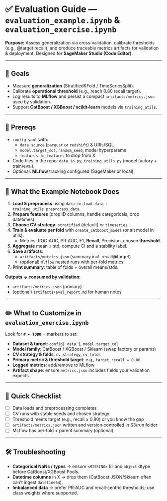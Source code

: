 
# ✅ Evaluation Guide — `evaluation_example.ipynb` & `evaluation_exercise.ipynb`

**Purpose:** Assess generalization via cross‑validation, calibrate thresholds (e.g., @target recall), and produce traceable metrics artifacts for validation & deployment. Designed for **SageMaker Studio (Code Editor)**.

---

## 🎯 Goals
- Measure **generalization** (StratifiedKFold / TimeSeriesSplit).
- Calibrate **operational threshold** (e.g., reach 0.80 recall target).
- Log results to **MLflow** and persist a compact `artifacts/metrics.json` used by validation.
- Support **CatBoost / XGBoost / scikit‑learn** models via `training_utils`.

---

## 🧱 Prereqs
- `config.yaml` with:
  - `data.source` (`parquet` or `redshift`) & URIs/SQL
  - `model.target_col`, `random_seed`, model hyperparams
  - `features.id_features` to drop from X
- Code files in the repo: `data_io.py`, `training_utils.py` (model factory + train/eval).
- Optional: **MLflow** tracking configured (SageMaker or local).

---

## 🔁 What the Example Notebook Does
1. **Load & preprocess** using `data_io.load_data` + `training_utils.preprocess_data`.
2. **Prepare features** (drop ID columns, handle categoricals, drop datetimes).
3. **Choose CV strategy**: `stratified` (default) or `timeseries`.
4. **Train & evaluate per fold** with `create_catboost_model` (or alt model in utils):
   - Metrics: ROC‑AUC, PR‑AUC, F1, **Recall**, Precision, chosen **threshold**.
5. **Aggregate** mean ± std; compute CI and a stability label.
6. **Save artifacts**:
   - `artifacts/metrics.json` (summary incl. recall@target)
   - (optional) `mlflow` nested runs with per‑fold metrics.
7. **Print summary**: table of folds + overall means/stds.

**Outputs → consumed by validation:**
- `artifacts/metrics.json` (primary)
- (optional) `artifacts/eval_report.md` for human notes

---

## ✏️ What to Customize in `evaluation_exercise.ipynb`
Look for **`# ← TODO ✏️`** markers to set:
- **Dataset & target**: `config['data']`, `model.target_col`
- **Model family**: CatBoost / XGBoost / Sklearn (swap factory or params)
- **CV strategy & folds**: `cv_strategy`, `cv_folds`
- **Primary metric & threshold target**: e.g., `target_recall = 0.80`
- **Logged metrics**: add/remove to MLflow
- **Artifact shape**: ensure `metrics.json` includes fields your validation expects

---

## 🧪 Quick Checklist
- [ ] Data loads and preprocessing completes
- [ ] CV runs with stable seeds and chosen strategy
- [ ] Threshold meets target (e.g., recall ≥ 0.80) or you know the gap
- [ ] `artifacts/metrics.json` written and version‑controlled in S3/run folder
- [ ] MLflow has per‑fold + parent summary (optional)

---

## 🛠️ Troubleshooting
- **Categorical NaNs / types** → ensure `<MISSING>` fill and `object` dtype before CatBoost/XGBoost Pools.
- **Datetime columns** in X → drop them (CatBoost JSON/Sklearn often can’t ingest `datetime64`).
- **Imbalanced data** → prefer PR‑AUC and recall‑centric thresholds; use class weights where supported.
